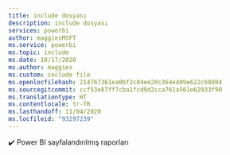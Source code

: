 ```yaml
---
title: include dosyası
description: include dosyası
services: powerbi
author: maggiesMSFT
ms.service: powerbi
ms.topic: include
ms.date: 10/17/2020
ms.author: maggies
ms.custom: include file
ms.openlocfilehash: 214767361ea0bf2c04ee20c364e409e622cb8d04
ms.sourcegitcommit: ccf53e87ff7cba1fcd9d2cca761a561e62933f90
ms.translationtype: HT
ms.contentlocale: tr-TR
ms.lasthandoff: 11/04/2020
ms.locfileid: "93297239"
---
```

✔️&nbsp;Power BI sayfalandırılmış raporları